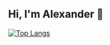 ## Hi, I'm Alexander 👋
[![Top Langs](https://github-readme-stats.vercel.app/api/top-langs/?username=shh4und&layout=donut&hide=ipynb&langs_count=8)](https://github.com/shh4und/github-readme-stats)

<!--
**shh4und/shh4und** is a ✨ _special_ ✨ repository because its `README.md` (this file) appears on your GitHub profile.

Here are some ideas to get you started:

- 🔭 I’m currently working on ...
- 🌱 I’m currently learning ...
- 👯 I’m looking to collaborate on ...
- 🤔 I’m looking for help with ...
- 💬 Ask me about ...
- 📫 How to reach me: ...
- 😄 Pronouns: ...
- ⚡ Fun fact: ...
-->
